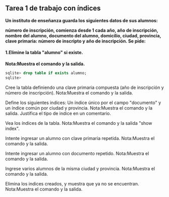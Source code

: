 ## Tarea 1 de trabajo con índices

**Un instituto de enseñanza guarda los siguientes datos de sus alumnos:**

**número de inscripción, comienza desde 1 cada año,
año de inscripción,
nombre del alumno,
documento del alumno,
domicilio,
ciudad,
provincia,
clave primaria: número de inscripto y año de inscripción.
Se pide:**



#### 1.Elimine la tabla "alumno" si existe.
**Nota:Muestra el comando y la salida.**

```sql
sqlite> drop table if exists alumno;
sqlite> 
```

Cree la tabla definiendo una clave primaria compuesta (año de inscripción y número de inscripción).
Nota:Muestra el comando y la salida.

Define los siguientes indices:
Un índice único por el campo "documento" y un índice común por ciudad y provincia.
Nota:Muestra el comando y la salida. Justifica el tipo de indice en un comentario.

Vea los índices de la tabla.
Nota:Muestra el comando y la salida "show index".

Intente ingresar un alumno con clave primaria repetida.
Nota:Muestra el comando y la salida.

Intente ingresar un alumno con documento repetido.
Nota:Muestra el comando y la salida.

Ingrese varios alumnos de la misma ciudad y provincia.
Nota:Muestra el comando y la salida.

Elimina los indices creados, y muestra que ya no se encuentran.
Nota:Muestra el comando y la salida.